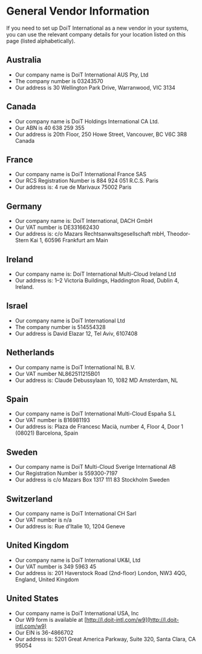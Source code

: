 # General Vendor Information

If you need to set up DoiT International as a new vendor in your systems, you can use the relevant company details for your location listed on this page (listed alphabetically).

## Australia

* Our company name is DoiT International AUS Pty, Ltd
* The company number is 03243570
* Our address is 30 Wellington Park Drive, Warranwood, VIC 3134

## Canada

* Our company name is DoiT Holdings International CA Ltd.
* Our ABN is 40 638 259 355
* Our address is 20th Floor, 250 Howe Street, Vancouver, BC V6C 3R8 Canada

## France

* Our company name is DoiT International France SAS
* Our RCS Registration Number is 884 924 051 R.C.S. Paris
* Our address is: 4 rue de Marivaux 75002 Paris

## Germany

* Our company name is: DoiT International, DACH GmbH
* Our VAT number is DE331662430
* Our address is: c/o Mazars Rechtsanwaltsgesellschaft mbH, Theodor-Stern Kai 1, 60596 Frankfurt am Main

## Ireland

* Our company name is: DoiT International Multi-Cloud Ireland Ltd
* Our address is: 1&ndash;2 Victoria Buildings, Haddington Road, Dublin 4, Ireland.

## Israel

* Our company name is DoiT International Ltd
* The company number is 514554328
* Our address is David Elazar 12, Tel Aviv, 6107408

## Netherlands

* Our company name is DoiT International NL B.V.
* Our VAT number NL862511215B01
* Our address is: Claude Debussylaan 10, 1082 MD Amsterdam, NL

## Spain

* Our company name is DoiT International Multi-Cloud Espa&ntilde;a S.L
* Our VAT number is B16981193
* Our address is: Plaza de Francesc Maci&agrave;, number 4, Floor 4, Door 1 (08021) Barcelona, Spain

## Sweden

* Our company name is DoiT Multi-Cloud Sverige International AB
* Our Registration Number is 559300-7197
* Our address is c/o Mazars Box 1317 111 83 Stockholm Sweden

## Switzerland

* Our company name is DoiT International CH Sarl
* Our VAT number is n/a
* Our address is: Rue d'Italie 10, 1204 Geneve

## United Kingdom

* Our company name is DoiT International UK\&I, Ltd
* Our VAT number is 349 5963 45
* Our address is: 201 Haverstock Road (2nd-floor) London, NW3 4QG, England, United Kingdom

## United States

* Our company name is DoiT International USA, Inc
* Our W9 form is available at [http://l.doit-intl.com/w9](http://l.doit-intl.com/w9)
* Our EIN is 36-4866702
* Our address is: 5201 Great America Parkway, Suite 320, Santa Clara, CA 95054
